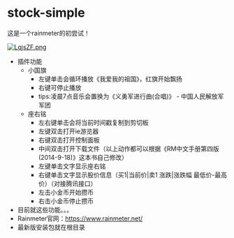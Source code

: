 # stock-simple
这是一个rainmeter的初尝试！

[![LqjsZF.png](https://s1.ax1x.com/2022/04/27/LqjsZF.png)](https://imgtu.com/i/LqjsZF)
- 插件功能
  - 小国旗
    - 左键单击会循环播放《我爱我的祖国》，红旗开始飘扬
    - 右键可停止播放
    - tips:凌晨7点音乐会置换为《义勇军进行曲(合唱)》 - 中国人民解放军军团
  - 座右铭
    - 左右键单击会将当前时间戳复制到剪切板
    - 左键双击打开ie游览器
    - 右键双击打开控制面板
    - 中间双击打开下载文件（以上动作都可以根据《RM中文手册第四版 (2014-9-18)》这本书自己修改）
    - 左键单击文字显示座右铭
    - 右键单击文字显示股价信息（买1|当前价|卖1 涨跌|涨跌幅 最低价-最高价）（对接腾讯接口）
    - 左击小金币开始攒币
    - 右击小金币停止攒币
- 目前就这些功能。。。
- Rainmeter官网：https://www.rainmeter.net/
- 最新版安装包就在根目录